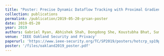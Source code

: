```yaml
---
title: "Poster: Precise Dynamic Dataflow Tracking with Proximal Gradients"
collection: publications
permalink: /publication/2019-05-20-grsan-poster
date: 2019-05-20
year: 2019
authors: Gabriel Ryan, Abhishek Shah, Dongdong She, Koustubha Bhat, Suman Jana 
venue: 'IEEE Oakland Security and Privacy'
paperurl: 'https://www.ieee-security.org/TC/SP2019/posters/hotcrp_sp19posters-final36.pdf'
poster: '/files/oakland2019_poster.pdf'
---
```

